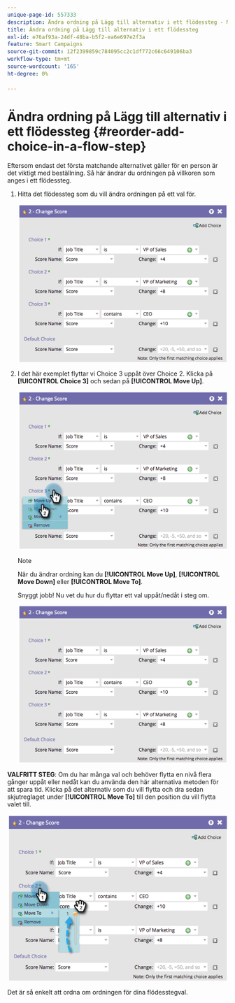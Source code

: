 ```yaml
---
unique-page-id: 557333
description: Ändra ordning på Lägg till alternativ i ett flödessteg - Marketo Docs - Produktdokumentation
title: Ändra ordning på Lägg till alternativ i ett flödessteg
exl-id: e76af93a-24df-48ba-b5f2-ea6e697e2f3a
feature: Smart Campaigns
source-git-commit: 12f2399859c784095cc2c1df772c66c649106ba3
workflow-type: tm+mt
source-wordcount: '165'
ht-degree: 0%

---
```


# Ändra ordning på Lägg till alternativ i ett flödessteg {#reorder-add-choice-in-a-flow-step}

Eftersom endast det första matchande alternativet gäller för en person är det viktigt med beställning. Så här ändrar du ordningen på villkoren som anges i ett flödessteg.

1. Hitta det flödessteg som du vill ändra ordningen på ett val för.

   ![](assets/reorder-add-choice-in-a-flow-step-1.png)

1. I det här exemplet flyttar vi Choice 3 uppåt över Choice 2. Klicka på **[!UICONTROL Choice 3]** och sedan på **[!UICONTROL Move Up]**.

   ![](assets/reorder-add-choice-in-a-flow-step-2.png)

   >[!NOTE]
   >
   >När du ändrar ordning kan du **[!UICONTROL Move Up]**, **[!UICONTROL Move Down]** eller **[!UICONTROL Move To]**.

   Snyggt jobb! Nu vet du hur du flyttar ett val uppåt/nedåt i steg om.

   ![](assets/reorder-add-choice-in-a-flow-step-3.png)

**VALFRITT STEG**: Om du har många val och behöver flytta en nivå flera gånger uppåt eller nedåt kan du använda den här alternativa metoden för att spara tid. Klicka på det alternativ som du vill flytta och dra sedan skjutreglaget under **[!UICONTROL Move To]** till den position du vill flytta valet till.

![](assets/reorder-add-choice-in-a-flow-step-4.png)

Det är så enkelt att ordna om ordningen för dina flödesstegval.
